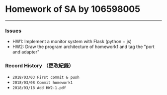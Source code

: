 # Homework of SA by 106598005 

-----
### Issues
* HW1: Implement a monitor system with Flask (python + js)
* HW2: Draw the program architecture of homework1 and tag the "port and adapter" 

### Record History （更改紀錄）
* `2018/03/03 First commit & push `
* `2018/03/08 Commit homework1`
* `2018/03/18 Add HW2-1.pdf`